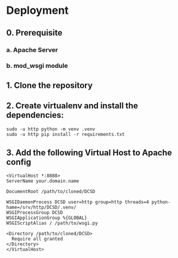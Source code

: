 # Deployment

## 0. Prerequisite
### a. Apache Server
### b. mod_wsgi module

## 1. Clone the repository

## 2. Create virtualenv and install the dependencies:
```
sudo -u http python -m venv .venv
sudo -u http pip install -r requirements.txt
```

## 3. Add the following Virtual Host to Apache config
```
<VirtualHost *:8888>
ServerName your.domain.name

DocumentRoot /path/to/cloned/DCSD

WSGIDaemonProcess DCSD user=http group=http threads=4 python-hame=/srv/http/DCSD/.venv/
WSGIProcessGroup DCSD
WSGIApplicationGroup %{GLOBAL}
WSGIScriptAlias / /path/to/wsgi.py

<Directory /path/to/cloned/DCSD>
  Require all granted
</Directory>
</VirtualHost>
```
